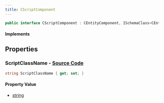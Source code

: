```yaml
---
title: CScriptComponent
---
```


```csharp
public interface CScriptComponent : CEntityComponent, ISchemaClass<CEntityComponent>, ISchemaClass<CScriptComponent>, ISchemaField, ISchemaClass, INativeHandle
```

#### Implements

## Properties

### **ScriptClassName** - [Source Code](https://github.com/swiftly-solution/swiftlys2/blob/main/managed/src/SwiftlyS2.Generated/Schemas/Interfaces/CScriptComponent.cs#L16)

```csharp
string ScriptClassName { get; set; }
```

#### Property Value

- [string](https://learn.microsoft.com/dotnet/api/system.string)

